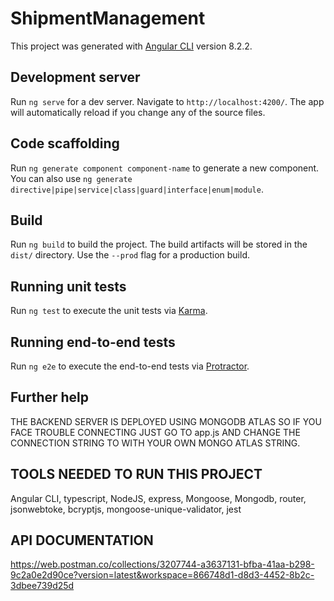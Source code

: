 # ShipmentManagement

This project was generated with [Angular CLI](https://github.com/angular/angular-cli) version 8.2.2.

## Development server

Run `ng serve` for a dev server. Navigate to `http://localhost:4200/`. The app will automatically reload if you change any of the source files.

## Code scaffolding

Run `ng generate component component-name` to generate a new component. You can also use `ng generate directive|pipe|service|class|guard|interface|enum|module`.

## Build

Run `ng build` to build the project. The build artifacts will be stored in the `dist/` directory. Use the `--prod` flag for a production build.

## Running unit tests

Run `ng test` to execute the unit tests via [Karma](https://karma-runner.github.io).

## Running end-to-end tests

Run `ng e2e` to execute the end-to-end tests via [Protractor](http://www.protractortest.org/).

## Further help

THE BACKEND SERVER IS DEPLOYED USING MONGODB ATLAS SO IF YOU FACE TROUBLE CONNECTING JUST GO TO app.js AND CHANGE THE CONNECTION STRING TO WITH YOUR OWN MONGO ATLAS STRING.


## TOOLS NEEDED TO RUN THIS PROJECT
  Angular CLI,
  typescript,
  NodeJS,
  express,
  Mongoose,
  Mongodb,
  router,
  jsonwebtoke,
  bcryptjs,
  mongoose-unique-validator,
  jest
  
  

## API DOCUMENTATION
https://web.postman.co/collections/3207744-a3637131-bfba-41aa-b298-9c2a0e2d90ce?version=latest&workspace=866748d1-d8d3-4452-8b2c-3dbee739d25d
